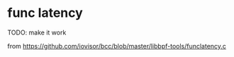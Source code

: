 # func latency

TODO: make it work

from https://github.com/iovisor/bcc/blob/master/libbpf-tools/funclatency.c
